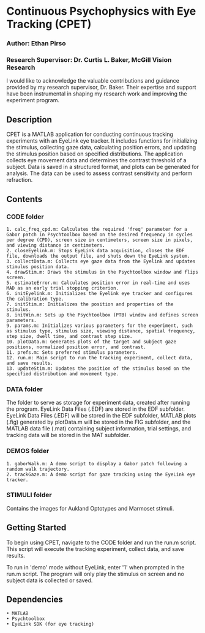 # Continuous Psychophysics with Eye Tracking (CPET)

### Author: Ethan Pirso

### Research Supervisor: Dr. Curtis L. Baker, McGill Vision Research

I would like to acknowledge the valuable contributions and guidance provided by my research supervisor, Dr. Baker. Their expertise and support have been instrumental in shaping my research work and improving the experiment program. 

## Description

CPET is a MATLAB application for conducting continuous tracking experiments with an EyeLink eye tracker. It includes functions for initializing the stimulus, collecting gaze data, calculating position errors, and updating the stimulus position based on specified distributions. The application collects eye movement data and determines the contrast threshold of a subject. Data is saved in a structured format, and plots can be generated for analysis. The data can be used to assess contrast sensitivity and perform refraction.

## Contents

### CODE folder
    1. calc_freq_cpd.m: Calculates the required 'freq' parameter for a Gabor patch in Psychtoolbox based on the desired frequency in cycles per degree (CPD), screen size in centimeters, screen size in pixels, and viewing distance in centimeters.
    2. closeEyelink.m: Stops EyeLink data acquisition, closes the EDF file, downloads the output file, and shuts down the EyeLink system.
    3. collectData.m: Collects eye gaze data from the Eyelink and updates stimulus position data.
    4. drawStim.m: Draws the stimulus in the Psychtoolbox window and flips screen.
    5. estimateError.m: Calculates position error in real-time and uses MAD as an early trial stopping criterion.
    6. initEyelink.m: Initializes the Eyelink eye tracker and configures the calibration type.
    7. initStim.m: Initializes the position and properties of the stimulus.
    8. initWin.m: Sets up the Psychtoolbox (PTB) window and defines screen parameters.
    9. params.m: Initializes various parameters for the experiment, such as stimulus type, stimulus size, viewing distance, spatial frequency, step size, dwell time, and contrast step size.
    10. plotData.m: Generates plots of the target and subject gaze positions, normalized position error, and contrast.
    11. prefs.m: Sets preferred stimulus parameters.
    12. run.m: Main script to run the tracking experiment, collect data, and save results.
    13. updateStim.m: Updates the position of the stimulus based on the specified distribution and movement type.
    
### DATA folder
The folder to serve as storage for experiment data, created after running the program. EyeLink Data Files (.EDF) are stored in the EDF subfolder. EyeLink Data Files (.EDF) will be stored in the EDF subfolder, MATLAB plots (.fig) generated by plotData.m will be stored in the FIG subfolder, and the MATLAB data file (.mat) containing subject information, trial settings, and tracking data will be stored in the MAT subfolder.

### DEMOS folder
    1. gaborWalk.m: A demo script to display a Gabor patch following a random walk trajectory.
    2. trackGaze.m: A demo script for gaze tracking using the EyeLink eye tracker.

### STIMULI folder
Contains the images for Aukland Optotypes and Marmoset stimuli.

## Getting Started
To begin using CPET, navigate to the CODE folder and run the run.m script. This script will execute the tracking experiment, collect data, and save results.

To run in 'demo' mode without EyeLink, enter '1' when prompted in the run.m script. The program will only play the stimulus on screen and no subject data is collected or saved.

## Dependencies
    • MATLAB
    • Psychtoolbox
    • EyeLink SDK (for eye tracking)
